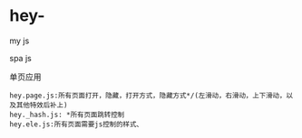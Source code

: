 # hey-
my js


spa js

单页应用

	hey.page.js:所有页面打开，隐藏，打开方式，隐藏方式*/(左滑动，右滑动，上下滑动，以及其他特效后补上)
	hey._hash.js: *所有页面跳转控制
	hey.ele.js:所有页面需要js控制的样式、